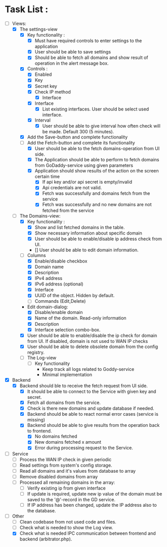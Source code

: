 # Task List :
- [ ] Views:
    - [x] The settings-view
        - [x] Key functionality :
          - [x] Must have required controls to enter settings to the application 
          - [x] User should be able to save settings
          - [x] Should be able to fetch all domains and show result of operation in the alert message box.
        - [x] Controls :
            - [x] Enabled
            - [x] Key
            - [x] Secret key
            - [x] Check IP method
                - [x] Interface
            - [x] Interface
                - [x] List existing interfaces. User should be select used interface.
            - [x] Interval
                - [x] User should be able to give interval how often check will be made. Default 300 (5 minutes).
        - [x] Add the Save-button and complete functionality 
        - [ ] Add the Fetch-button and complete its functionality
            - [x] User should be able to the fetch domains-operation from UI side.
            - [x] The Application should be able to perform to fetch domains from GoDaddy-service using given parameters
            - [x] Application should show results of the action on the screen certain time
              - [x] If api key and/or api secret is empty/invalid
              - [x] Api credentials are not valid.
              - [x] Fetch was successfully and domains fetch from the service
              - [x] Fetch was successfully and no new domains are not fetched from the service
    - [ ] The Domains-view:
        - [x] Key functionality :
          - [x] Show and list fetched domains in the table.
          - [x] Show necessary information about specific domain
          - [x] User should be able to enable/disable ip address check from UI.
          - [] User should be able to edit domain information.
        - [ ] Columns 
           - [x] Enable/disable checkbox 
           - [x] Domain name
           - [x] Description
           - [x] IPv4 address
           - [x] IPv6 address (optional)
           - [x] Interface
           - [x] UUID of the object. Hidden by default. 
           - [ ] Commands (Edit,Delete)
        - Edit domain-dialog:
          -  [x] Disable/enable domain
          -  [x] Name of the domain. Read-only information
          -  [x] Description
          -  [x] Interface selection combo-box.
        - [x] User should be able to enable/disable the ip check for domain from UI. If disabled, domain is not used to WAN IP checks
        - [x] User should be able to delete obsolete domain from the config registry.
      - [ ] The Log-view
        - [ ] Key functionality 
          - Keep track all logs related to Goddy-service
          - Minimal implementation 
- [x] Backend
    - [x] Backend should ble to receive the fetch request from UI side.
        - [x] It should be able to connect to the Service with given key and secret.
        - [x] Fetch all domains from the service.
        - [x] Check is there new domains and update database if needed.
        - [x] Backend should be able to react normal error cases (service is missing)
        - [x] Backend should be able to give results from the operation back to frontend.
            - [x] No domains fetched
            - [x] New domains fetched x amount
            - [x] Error during processing request to the Service.
- [ ] Service
    - [ ] Process the WAN IP check in given periodic
    - [ ] Read settings from system's config storage.
    - [ ] Read all domains and it's values from database to array
    - [ ] Remove disabled domains from array
    - [ ] Processed all remaining domains in the array:
        - [ ] Verify existing ip from given interface
        - [ ] If update is required, update new ip value of the domain must be saved to the '@'-record in the GD service.
        - [ ] If IP address has been changed, update the IP address also to the database.
- [ ] Other
  - [ ] Clean codebase from not used code and files. 
  - [ ] Check what is needed to show the Log view.
  - [x] Check what is needed IPC communication between frontend and backend (arbitrator.php).
